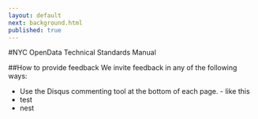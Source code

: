 ```yaml
---
layout: default
next: background.html
published: true
---
```


#NYC OpenData Technical Standards Manual

##How to provide feedback
We invite feedback in any of the following ways:
- Use the Disqus commenting tool at the bottom of each page. - like this
- test
- nest
